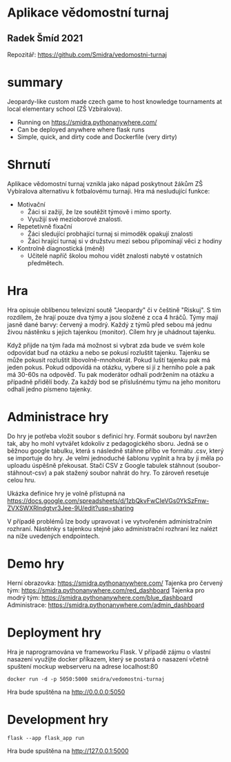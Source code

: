 # Aplikace vědomostní turnaj
## Radek Šmíd 2021
Repozitář: https://github.com/Smidra/vedomostni-turnaj

# summary
Jeopardy-like custom made czech game to host knowledge tournaments at local elementary school (ZŠ Vzbíralova).

- Running on https://smidra.pythonanywhere.com/
- Can be deployed anywhere where flask runs
- Simple, quick, and dirty code and Dockerfile (very dirty)


# Shrnutí
Aplikace vědomostní turnaj vznikla jako nápad poskytnout žákům ZŠ Vybíralova alternativu k fotbalovému turnaji. Hra má nesludující funkce:
- Motivační
	- Žáci si zažijí, že lze soutěžit týmově i mimo sporty.
	- Využijí své mezioborové znalosti.
- Repetetivně fixační
	- Žáci sledující probhající turnaj si mimoděk opakují znalosti
	- Žáci hrající turnaj si v družstvu mezi sebou připomínají věci z hodiny
- Kontrolně diagnostická (méně)
	- Učitelé napříč školou mohou vidět znalosti nabyté v ostatních předmětech.

# Hra
Hra opisuje oblíbenou televizní soutě "Jeopardy" či v češtině "Riskuj". S tím rozdílem, že hrají pouze dva týmy a jsou složené z cca 4 hráčů. Týmy mají jasně dané barvy: červený a modrý. Každý z týmů před sebou má jednu živou nástěnku s jejich tajenkou (monitor). Cílem hry je uhádnout tajenku.

Když přijde na tým řada má možnost si vybrat zda bude ve svém kole odpovídat buď na otázku a nebo se pokusí rozluštit tajenku. Tajenku se může pokusit rozluštit libovolně-mnohokrát. Pokud luští tajenku pak má jeden pokus. Pokud odpovídá na otázku, vybere si jí z herního pole a pak má 30-60s na odpověď. Tu pak moderátor odhalí podržením na otázku a případně přidělí body. Za každý bod se příslušnému týmu na jeho monitoru odhalí jedno písmeno tajenky.


# Administrace hry
Do hry je potřeba vložit soubor s definicí hry. Formát souboru byl navržen tak, aby ho mohl vytvářet kdokoliv z pedagogického sboru. Jedná se o běžnou google tabulku, která s následně stáhne příbo ve formátu .csv, který se importuje do hry. Je velmi jednoduché šablonu vyplnit a hra by ji měla po uploadu úspěšně překousat. Stačí CSV z Google tabulek stáhnout (soubor-stáhnout-csv) a pak stažený soubor nahrát do hry. To zároveň resetuje celou hru.

Ukázka definice hry je volně přístupná na https://docs.google.com/spreadsheets/d/1zbQkvFwCIeVGs0YkSzFnw-ZVXSWXRlndgtvr3Jee-9U/edit?usp=sharing

V případě problémů lze body upravovat i ve vytvořeném administračním rozhraní. Nástěnky s tajenkou stejně jako administrační rozhraní lez nalézt na níže uvedených endpointech.

# Demo hry
Herní obrazovka: https://smidra.pythonanywhere.com/
Tajenka pro červený tým: https://smidra.pythonanywhere.com/red_dashboard
Tajenka pro modrý tým: https://smidra.pythonanywhere.com/blue_dashboard
Administrace: https://smidra.pythonanywhere.com/admin_dashboard

# Deployment hry
Hra je naprogramována ve frameworku Flask.
V případě zájmu o vlastní nasazení využijte docker příkazem, který se postará o nasazení včetně spuštení mockup webserveru na adrese localhost:80

```
docker run -d -p 5050:5000 smidra/vedomostni-turnaj
```

Hra bude spuštěna na http://0.0.0.0:5050


# Development hry

```
flask --app flask_app run 
```

Hra bude spuštěna na http://127.0.0.1:5000
